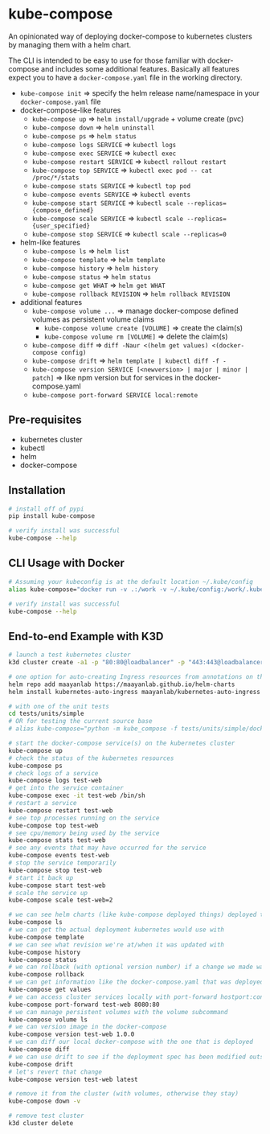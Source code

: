 # kube-compose

An opinionated way of deploying docker-compose to kubernetes clusters by managing them with a helm chart.

The CLI is intended to be easy to use for those familiar with docker-compose and includes some additional features. Basically all features expect you to have a `docker-compose.yaml` file in the working directory.

- `kube-compose init` => specify the helm release name/namespace in your `docker-compose.yaml` file
- docker-compose-like features
  - `kube-compose up` => `helm install/upgrade` + volume create (pvc)
  - `kube-compose down` => `helm uninstall`
  - `kube-compose ps` => `helm status`
  - `kube-compose logs SERVICE` => `kubectl logs`
  - `kube-compose exec SERVICE` => `kubectl exec`
  - `kube-compose restart SERVICE` => `kubectl rollout restart`
  - `kube-compose top SERVICE` => `kubectl exec pod -- cat /proc/*/stats`
  - `kube-compose stats SERVICE` => `kubectl top pod`
  - `kube-compose events SERVICE` => `kubectl events`
  - `kube-compose start SERVICE` => `kubectl scale --replicas={compose_defined}`
  - `kube-compose scale SERVICE` => `kubectl scale --replicas={user_specified}`
  - `kube-compose stop SERVICE` => `kubectl scale --replicas=0`
- helm-like features
  - `kube-compose ls` => `helm list`
  - `kube-compose template` => `helm template`
  - `kube-compose history` => `helm history`
  - `kube-compose status` => `helm status`
  - `kube-compose get WHAT` => `helm get WHAT`
  - `kube-compose rollback REVISION` => `helm rollback REVISION`
- additional features
  - `kube-compose volume ...` => manage docker-compose defined volumes as persistent volume claims
    - `kube-compose volume create [VOLUME]` => create the claim(s)
    - `kube-compose volume rm [VOLUME]` => delete the claim(s)
  - `kube-compose diff` => `diff -Naur <(helm get values) <(docker-compose config)`
  - `kube-compose drift` => `helm template | kubectl diff -f -`
  - `kube-compose version SERVICE [<newversion> | major | minor | patch]` => like npm version but for services in the docker-compose.yaml
  - `kube-compose port-forward SERVICE local:remote`

## Pre-requisites
- kubernetes cluster
- kubectl
- helm
- docker-compose

## Installation
```bash
# install off of pypi
pip install kube-compose

# verify install was successful
kube-compose --help
```

## CLI Usage with Docker
```bash
# Assuming your kubeconfig is at the default location ~/.kube/config
alias kube-compose="docker run -v .:/work -v ~/.kube/config:/work/.kube/config -it u8sand/kube-compose"

# verify install was successful
kube-compose --help
```


## End-to-end Example with K3D
```bash
# launch a test kubernetes cluster
k3d cluster create -a1 -p "80:80@loadbalancer" -p "443:443@loadbalancer"

# one option for auto-creating Ingress resources from annotations on the deployment
helm repo add maayanlab https://maayanlab.github.io/helm-charts
helm install kubernetes-auto-ingress maayanlab/kubernetes-auto-ingress --set ingressClassName=traefik

# with one of the unit tests
cd tests/units/simple
# OR for testing the current source base
# alias kube-compose="python -m kube_compose -f tests/units/simple/docker-compose.yaml"

# start the docker-compose service(s) on the kubernetes cluster
kube-compose up
# check the status of the kubernetes resources
kube-compose ps
# check logs of a service
kube-compose logs test-web
# get into the service container
kube-compose exec -it test-web /bin/sh
# restart a service
kube-compose restart test-web
# see top processes running on the service
kube-compose top test-web
# see cpu/memory being used by the service
kube-compose stats test-web
# see any events that may have occurred for the service
kube-compose events test-web
# stop the service temporarily
kube-compose stop test-web
# start it back up
kube-compose start test-web
# scale the service up
kube-compose scale test-web=2

# we can see helm charts (like kube-compose deployed things) deployed to the cluster with
kube-compose ls
# we can get the actual deployment kubernetes would use with
kube-compose template
# we can see what revision we're at/when it was updated with
kube-compose history
kube-compose status
# we can rollback (with optional version number) if a change we made was bad with
kube-compose rollback
# we can get information like the docker-compose.yaml that was deployed with
kube-compose get values
# we can access cluster services locally with port-forward hostport:containerport
kube-compose port-forward test-web 8080:80
# we can manage persistent volumes with the volume subcommand
kube-compose volume ls
# we can version image in the docker-compose
kube-compose version test-web 1.0.0
# we can diff our local docker-compose with the one that is deployed
kube-compose diff
# we can use drift to see if the deployment spec has been modified outside of kube-compose
kube-compose drift
# let's revert that change
kube-compose version test-web latest

# remove it from the cluster (with volumes, otherwise they stay)
kube-compose down -v

# remove test cluster
k3d cluster delete
```
